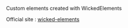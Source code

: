 Custom elements created with WickedElements

Official site : [wicked-elements](https://github.com/WebReflection/wicked-elements)
